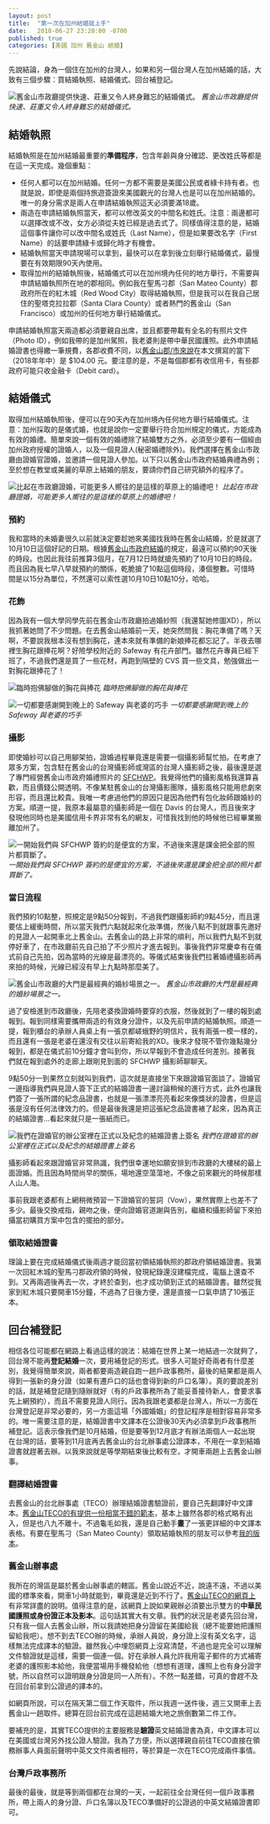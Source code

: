 ```yaml
---
layout: post
title:  "第一次在加州結婚就上手"
date:   2018-06-27 23:20:00 -0700
published: true
categories: [美國 加州 舊金山 結婚]
---
```


先說結論，身為一個住在加州的台灣人，如果和另一個台灣人在加州結婚的話，大致有三個步驟：買結婚執照、結婚儀式、回台補登記。

![舊金山市政廳提供快速、莊重又令人終身難忘的結婚儀式。](/assets/img/2018/sfch2.jpg)
*舊金山市政廳提供快速、莊重又令人終身難忘的結婚儀式。*

## 結婚執照

結婚執照是在加州結婚最重要的**準備程序**，包含年齡與身分確認、更改姓氏等都是在這一天完成。幾個重點：

- 任何人都可以在加州結婚。任何一方都不需要是美國公民或者綠卡持有者。也就是說，即使是兩個持旅遊簽證來美國觀光的台灣人也是可以在加州結婚的。唯一的身分需求是兩人在申請結婚執照這天必須要滿18歲。
- 兩造在申請結婚執照當天，都可以修改英文的中間名和姓氏。注意：兩邊都可以選擇改或不改，女方必須從夫姓已經是過去式了。同樣值得注意的是，結婚這個事件讓你可以改中間名或姓氏（Last Name），但是如果要改名字（First Name）的話要申請綠卡或歸化時才有機會。
- 結婚執照當天申請現場可以拿到，最快可以在拿到後立刻舉行結婚儀式，最慢要在有效期限90天內使用。
- 取得加州的結婚執照後，結婚儀式可以在加州境內任何的地方舉行，不需要與申請結婚執照所在地的郡相同。例如我在聖馬刁郡（San Mateo County）郡政府所在的紅木城（Red Wood City）取得結婚執照，但是我可以在我自己居住的聖塔克拉拉郡（Santa Clara County）或者熱門的舊金山（San Francisco）或加州的任何地方舉行結婚儀式。

申請結婚執照當天兩造都必須要親自出席，並且都要帶載有全名的有照片文件（Photo ID），例如我帶的是加州駕照，我老婆則是帶中華民國護照。此外申請結婚證書也得繳一筆規費，各郡收費不同，以[舊金山郡/市來說](https://sfgov.org/countyclerk/marriage-general-information)在本文撰寫的當下（2018年年中）是 $104.00 元。要注意的是，不是每個郡都有收信用卡，有些郡政府可能只收金融卡（Debit card）。

## 結婚儀式

取得加州結婚執照後，便可以在90天內在加州境內任何地方舉行結婚儀式。注意：加州採取的是儀式婚，也就是說你一定要舉行符合加州規定的儀式，方能成為有效的婚禮。簡單來說一個有效的婚禮除了結婚雙方之外，必須至少要有一個經由加州政府授權的證婚人，以及一個見證人(秘密婚禮除外)。我們選擇在舊金山市政廳由證婚官證婚，並邀請一個見證人參加。以下只以舊金山市政府結婚典禮為例；至於想在教堂或美麗的草原上結婚的朋友，要請你們自己研究額外的程序了。

![比起在市政廳證婚，可能更多人嚮往的是這樣的草原上的婚禮吧！](/assets/img/2018/IMG_0415.JPG)
*比起在市政廳證婚，可能更多人嚮往的是這樣的草原上的婚禮吧！*

### 預約

我和當時的未婚妻很久以前就決定要趁她來美國找我時在舊金山結婚，於是就選了10月10日這個好記的日期。根據[舊金山市政府結婚](https://sfgov.org/countyclerk/marriage-license-and-civilcommitment-ceremony-online-reservations)的規定，最遠可以預約90天後的時段。也因此我往前推算3個月，在7月12日時就搶先預約了10月10日的時段。而且因為我七早八早就預約的關係，乾脆搶了10點這個時段，湊個整數。可惜時間是以15分為單位，不然還可以索性選10月10日10點10分，哈哈。


### 花飾

因為我有一個大學同學先前在舊金山市政廳拍過婚紗照（我還幫她修圖XD），所以我抓著她問了不少問題。在去舊金山結婚前一天，她突然問我：胸花準備了嗎？天啊，不要說我根本沒有想到胸花，連本來就有準備的新娘捧花都忘記了。半夜去哪裡生胸花跟捧花啊？好險學校附近的 Safeway 有花卉部門。雖然花卉專員已經下班了，不過我們還是買了一些花材，再跑到隔壁的 CVS 買一些文具，勉強做出一對胸花跟捧花了！

![臨時抱佛腳做的胸花與捧花](/assets/img/2018/IMG_3191.JPG)
*臨時抱佛腳做的胸花與捧花*

![一切都要感謝開到晚上的 Safeway 與老婆的巧手](/assets/img/2018/IMG_3091.JPG)
*一切都要感謝開到晚上的 Safeway 與老婆的巧手*

### 攝影

即使婚紗可以自己用腳架拍，證婚過程畢竟還是需要一個攝影師幫忙拍。在考慮了眾多方案，包含駐在舊金山的台灣攝影師或灣區的台灣人攝影師之後，最後還是選了專門經營舊金山市政府婚禮照片的 [SFCHWP](https://www.sanfranciscocityhallweddingphotographer.com/)。我覺得他們的攝影風格我還算喜歡，而且價錢公開透明。不像某駐舊金山的台灣攝影團隊，攝影風格只能用悲劇來形容，而且還比較貴。我唯一考慮過他們的原因只是因為他們有包化妝師跟婚紗的方案。順道一提，我原本最屬意的攝影師是一個在 Davis 的台灣人，而且後來才發現他同時也是美國信用卡界非常有名的網友，可惜我找到他的時候他已經畢業搬離加州了。

![一開始我們與 SFCHWP 簽約的是便宜的方案，不過後來還是課金把全部的照片都買斷了。](/assets/img/2018/sfchwp2.jpg)
*一開始我們與 SFCHWP 簽約的是便宜的方案，不過後來還是課金把全部的照片都買斷了。*

### 當日流程

我們預約10點整，照規定是9點50分報到，不過我們跟攝影師約9點45分，而且還要估上緩衝時間，所以當天我們六點就起來化妝準備，然後八點不到就跟事先邀好的見證人一起開車北上舊金山。去舊金山的路上非常的順利，所以我們九點不到就停好車了，在市政廳前先自己拍了不少照片才進去報到。事後我們非常慶幸有在儀式前自己先拍，因為當時的光線是最漂亮的。等儀式結束後我們拉著婚禮攝影師再來拍的時候，光線已經沒有早上九點時那麼美了。

![舊金山市政廳的大門是最經典的婚紗場景之一。](/assets/img/2018/sfch1.JPG)
*舊金山市政廳的大門是最經典的婚紗場景之一。*

過了安檢進到市政廳後，先陪老婆換證婚時要穿的衣服，然後就到了一樓的報到處報到。報到同樣需要攜帶兩造的有效身分證件，以及先前申請的結婚執照。順道一提，報到櫃台的承辦人員桌上有一張京都嵯蛾野的明信片，我有兩張一模一樣的，而且還有一張是老婆在還沒有交往以前寄給我的XD。後來才發現不管你幾點幾分報到，都是在儀式前10分鐘才會叫到你，所以早報到不會造成任何差別。接著我們就在報到處外的走廊上跟剛見到面的 SFCHWP 攝影師聊聊天。

9點50分一到果然立刻就叫到我們，這次就是直接坐下來跟證婚官面談了。證婚官一邊指導我們與見證人簽下正式的結婚證書一邊討論稍候的進行方式，此外也讓我們簽了一張所謂的紀念品證書，也就是一張漂漂亮亮看起來像獎狀的證書，但是這張是沒有任何法律效力的。但是最後我還是把這張紀念品證書裱了起來，因為真正的結婚證書...看起來就只是一張紙而已。

![我們在證婚官的辦公室裡在正式以及紀念的結婚證書上簽名](/assets/img/2018/sfchwp1.jpg)
*我們在證婚官的辦公室裡在正式以及紀念的結婚證書上簽名*

攝影師看起來跟證婚官非常熟識，我們很幸運地如願安排到市政廳的大樓梯的最上面證婚。而且因為時間尚早的關係，場地還空蕩蕩地，不像之前來觀光的時候那樣人山人海。

事前我跟老婆都有上網稍微預習一下證婚官的誓詞（Vow），果然實際上也差不了多少。最後交換戒指，親吻之後，便向證婚官道謝與告別，繼續和攝影師留下來拍攝當初購買方案中包含的擺拍的部分。

### 領取結婚證書

理論上要在完成結婚儀式後兩週才能回當初領結婚執照的郡政府領結婚證書。我第一次回紅木城的聖馬刁郡政府領的時候，發現紀錄還沒建檔完成，電腦上還查不到。又再兩週後再去一次，才終於查到，也才成功領到正式的結婚證書。雖然從我家到紅木城只要開車15分鐘，不過為了日後方便，還是直接一口氣申請了10張正本。

## 回台補登記

相信各位可能都在網路上看過這樣的說法：結婚在世界上某一地結過一次就夠了，回台灣不能再**登記結婚**一次，要用補登記的形式。很多人可能好奇兩者有什麼差別，我覺得簡單來說，兩者都要兩造親自跑一趟戶政事務所，最後的結果都是兩人得到一張新的身分證（如果有遷戶口的話也會得到新的戶口名簿）。真的要說差別的話，就是補登記隨到隨辦就好（有的戶政事務所為了能妥善接待新人，會要求事先上網預約），而且不需要見證人同行。因為我跟老婆都是台灣人，所以一方面在台灣登記是非常必要的，另一方面這場「外國婚姻」的登記程序是相對容易非常多的。唯一需要注意的是，結婚證書中文譯本在公證後30天內必須拿到戶政事務所補登記。這表示像我們是10月結婚，但是要等到12月底才有辦法兩個人一起出現在台灣的話，要等到11月底再去舊金山的台北辦事處公證譯本，不用在一拿到結婚證書就趕著去辦。以我來說就是等學期結束後比較有空，才開車兩趟上去舊金山辦事。

### 翻譯結婚證書

去舊金山的台北辦事處（TECO）辦理結婚證書驗證前，要自己先翻譯好中文譯本。[舊金山TECO的有提供一份相當不錯的範本](https://www.taiwanembassy.org/ussfo/cat/15.html)，基本上雖然各郡的格式略有出入，但是也八九不離十。不過龜毛如我，還是自己動手**畫**了一張更詳細的中文譯本表格。有要在聖馬刁（San Mateo County）領取結婚執照的朋友可以參考[我的版本](/assets/certificate_translation.docx)。

### 舊金山辦事處

我所在的灣區是屬於舊金山辦事處的轄區。舊金山說近不近，說遠不遠，不過以美國的標準來看，開車1小時就能到，畢竟還是近到不行了。[舊金山TECO的網頁上](https://www.taiwanembassy.org/ussfo/post/241.html)有非常詳盡的說明。值得注意的是，該網頁上說如果親辦必須要出示雙方的**中華民國護照或身份證正本及影本**。這句話其實大有文章。我們的狀況是老婆先回台灣，只有我一個人去舊金山辦，所以我請她把身分證留在美國給我（總不能要她把護照留給我吧）。想不到去TECO辦的時候，承辦人員說，身分證上沒有英文名字，這樣無法完成譯本的驗證。雖然我心中埋怨網頁上沒寫清楚，不過也是完全可以理解文件驗證就是這樣，需要一個連一個。好在承辦人員允許我用電子郵件的方式補寄老婆的護照影本給他，我便當場用手機發給他（想想有道理，護照上也有身分證字號，所以自然可以證明跟身分證是同一人所有）。不然一點差錯，可真的會趕不及在回台前拿到公證過的譯本的。

如網頁所說，可以在隔天第二個工作天取件，所以我週一送件後，週三又開車上去舊金山一趟取件。總算在回台前完成在這趟結婚大地之旅倒數第二件工作。

要補充的是，其實TECO提供的主要服務是**驗證**英文結婚證書為真，中文譯本可以在美國或台灣另外找公證人驗證。我為了方便，所以選擇親自前往TECO直接在領務辦事人員面前聲明中英文文件兩者相符，等於算是一次在TECO完成兩件事情。

### 台灣戶政事務所

最後的最後，就是等到兩個都在台灣的一天，一起前往全台灣任何一個戶政事務所，帶上兩人的身分證、戶口名簿以及TECO準備好的公證過的中英文結婚證書即可。
